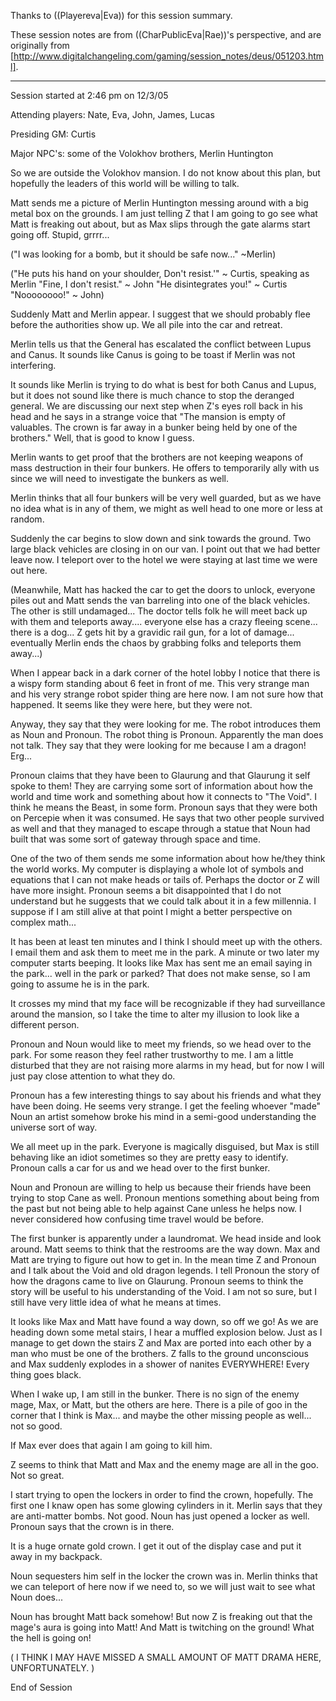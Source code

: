 Thanks to ((Playereva|Eva)) for this session summary.

These session notes are from ((CharPublicEva|Rae))'s perspective, and are originally from [http://www.digitalchangeling.com/gaming/session_notes/deus/051203.html].

-----
Session started at 2:46 pm on 12/3/05

Attending players: Nate, Eva, John, James, Lucas

Presiding GM: Curtis

Major NPC's: some of the Volokhov brothers, Merlin Huntington

So we are outside the Volokhov mansion. I do not know about this plan, but hopefully the leaders of this world will be willing to talk.

Matt sends me a picture of Merlin Huntington messing around with a big metal box on the grounds. I am just telling Z that I am going to go see what Matt is freaking out about, but as Max slips through the gate alarms start going off. Stupid, grrrr...

(&quot;I was looking for a bomb, but it should be safe now...&quot; ~Merlin)

(&quot;He puts his hand on your shoulder, Don't resist.'&quot;
~ Curtis, speaking as Merlin
&quot;Fine, I don't resist.&quot;
~ John
&quot;He disintegrates you!&quot;
~ Curtis
&quot;Noooooooo!&quot;
~ John)

Suddenly Matt and Merlin appear. I suggest that we should probably flee before the authorities show up. We all pile into the car and retreat.

Merlin tells us that the General has escalated the conflict between Lupus and Canus. It sounds like Canus is going to be toast if Merlin was not interfering.

It sounds like Merlin is trying to do what is best for both Canus and Lupus, but it does not sound like there is much chance to stop the deranged general. We are discussing our next step when Z's eyes roll back in his head and he says in a strange voice that &quot;The mansion is empty of valuables. The crown is far away in a bunker being held by one of the brothers.&quot; Well, that is good to know I guess.

Merlin wants to get proof that the brothers are not keeping weapons of mass destruction in their four bunkers. He offers to temporarily ally with us since we will need to investigate the bunkers as well.

Merlin thinks that all four bunkers will be very well guarded, but as we have no idea what is in any of them, we might as well head to one more or less at random.

Suddenly the car begins to slow down and sink towards the ground. Two large black vehicles are closing in on our van. I point out that we had better leave now. I teleport over to the hotel we were staying at last time we were out here.

(Meanwhile, Matt has hacked the car to get the doors to unlock, everyone piles out and Matt sends the van barreling into one of the black vehicles. The other is still undamaged... The doctor tells folk he will meet back up with them and teleports away.... everyone else has a crazy fleeing scene... there is a dog... Z gets hit by a gravidic rail gun, for a lot of damage... eventually Merlin ends the chaos by grabbing folks and teleports them away...)

When I appear back in a dark corner of the hotel lobby I notice that there is a wispy form standing about 6 feet in front of me. This very strange man and his very strange robot spider thing are here now. I am not sure how that happened. It seems like they were here, but they were not.

Anyway, they say that they were looking for me. The robot introduces them as Noun and Pronoun. The robot thing is Pronoun. Apparently the man does not talk. They say that they were looking for me because I am a dragon! Erg...

Pronoun claims that they have been to Glaurung and that Glaurung it self spoke to them! They are carrying some sort of information about how the world and time work and something about how it connects to &quot;The Void&quot;. I think he means the Beast, in some form. Pronoun says that they were both on Percepie when it was consumed. He says that two other people survived as well and that they managed to escape through a statue that Noun had built that was some sort of gateway through space and time.

One of the two of them sends me some information about how he/they think the world works. My computer is displaying a whole lot of symbols and equations that I can not make heads or tails of. Perhaps the doctor or Z will have more insight. Pronoun seems a bit disappointed that I do not understand but he suggests that we could talk about it in a few millennia. I suppose if I am still alive at that point I might a better perspective on complex math...

It has been at least ten minutes and I think I should meet up with the others. I email them and ask them to meet me in the park. A minute or two later my computer starts beeping. It looks like Max has sent me an email saying in the park... well in the park or parked? That does not make sense, so I am going to assume he is in the park.

It crosses my mind that my face will be recognizable if they had surveillance around the mansion, so I take the time to alter my illusion to look like a different person.

Pronoun and Noun would like to meet my friends, so we head over to the park. For some reason they feel rather trustworthy to me. I am a little disturbed that they are not raising more alarms in my head, but for now I will just pay close attention to what they do.

Pronoun has a few interesting things to say about his friends and what they have been doing. He seems very strange. I get the feeling whoever &quot;made&quot; Noun an artist somehow broke his mind in a semi-good understanding the universe sort of way.

We all meet up in the park. Everyone is magically disguised, but Max is still behaving like an idiot sometimes so they are pretty easy to identify. Pronoun calls a car for us and we head over to the first bunker.

Noun and Pronoun are willing to help us because their friends have been trying to stop Cane as well. Pronoun mentions something about being from the past but not being able to help against Cane unless he helps now. I never considered how confusing time travel would be before.

The first bunker is apparently under a laundromat. We head inside and look around. Matt seems to think that the restrooms are the way down. Max and Matt are trying to figure out how to get in. In the mean time Z and Pronoun and I talk about the Void and old dragon legends. I tell Pronoun the story of how the dragons came to live on Glaurung. Pronoun seems to think the story will be useful to his understanding of the Void. I am not so sure, but I still have very little idea of what he means at times.

It looks like Max and Matt have found a way down, so off we go! As we are heading down some metal stairs, I hear a muffled explosion below. Just as I manage to get down the stairs Z and Max are ported into each other by a man who must be one of the brothers. Z falls to the ground unconscious and Max suddenly explodes in a shower of nanites EVERYWHERE! Every thing goes black.

When I wake up, I am still in the bunker. There is no sign of the enemy mage, Max, or Matt, but the others are here. There is a pile of goo in the corner that I think is Max... and maybe the other missing people as well... not so good.

If Max ever does that again I am going to kill him.

Z seems to think that Matt and Max and the enemy mage are all in the goo. Not so great.

I start trying to open the lockers in order to find the crown, hopefully. The first one I knaw open has some glowing cylinders in it. Merlin says that they are anti-matter bombs. Not good. Noun has just opened a locker as well. Pronoun says that the crown is in there.

It is a huge ornate gold crown. I get it out of the display case and put it away in my backpack.

Noun sequesters him self in the locker the crown was in. Merlin thinks that we can teleport of here now if we need to, so we will just wait to see what Noun does...

Noun has brought Matt back somehow! But now Z is freaking out that the mage's aura is going into Matt! And Matt is twitching on the ground! What the hell is going on!

( I THINK I MAY HAVE MISSED A SMALL AMOUNT OF MATT DRAMA HERE, UNFORTUNATELY. )

End of Session

